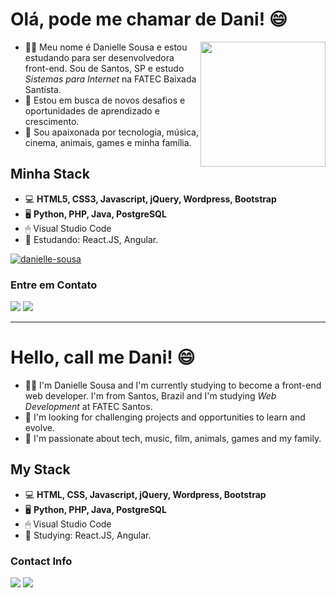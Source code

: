 # Olá, pode me chamar de Dani! 😄

<img align="right" height="200" src="https://images.emojiterra.com/google/android-pie/512px/1f469-1f3fb-1f4bb.png"/>

* 👩🏻 Meu nome é Danielle Sousa e estou estudando para ser desenvolvedora front-end. Sou de Santos, SP e estudo *Sistemas para Internet* na FATEC Baixada Santista.
* 🚀 Estou em busca de novos desafios e oportunidades de aprendizado e crescimento.
* 💜 Sou apaixonada por tecnologia, música, cinema, animais, games e minha família.

## Minha Stack

* 💻 **HTML5, CSS3, Javascript, jQuery, Wordpress, Bootstrap**
* 🖥 **Python, PHP, Java, PostgreSQL**
* 🖱 Visual Studio Code 
* 📖 Estudando: React.JS, Angular.

[![danielle-sousa](https://github-readme-stats.vercel.app/api/top-langs/?username=danielle-sousa&hide=html&layout=compact&theme=dark)](https://github.com/danielle-sousa/)

### Entre em Contato
[<img src="https://camo.githubusercontent.com/c5afed2a7e04695bec5e838b569862e82eaf3de09b9810fc3b6d3c559213be25/68747470733a2f2f696d672e736869656c64732e696f2f62616467652f2d4c696e6b6564496e2d626c75653f7374796c653d666c61742d737175617265266c6f676f3d4c696e6b6564696e266c6f676f436f6c6f723d7768697465266c696e6b3d68747470733a2f2f7777772e6c696e6b6564696e2e636f6d2f696e2f6c75697a2d6361726c6f732d6162626f74742d67616c762543332541336f2d6e65746f2d3231613933623134382f"/>](https://www.linkedin.com/in/danielle-sousa/)
[<img src="https://camo.githubusercontent.com/d3074e8152b24a6af9457193d4da32fcf66f5305a8a67a97839bda5791baa3bf/68747470733a2f2f696d672e736869656c64732e696f2f62616467652f2d476d61696c2d6331343433383f7374796c653d666c61742d737175617265266c6f676f3d476d61696c266c6f676f436f6c6f723d7768697465266c696e6b3d6d61696c746f3a6c75697a3734303140676d61696c2e636f6d"/>](malito:danisousadev@gmail.com)

* * *

# Hello, call me Dani! 😄

* 👩🏻 I'm Danielle Sousa and I'm currently studying to become a front-end web developer. I'm from Santos, Brazil and I'm studying *Web Development* at FATEC Santos.
* 🚀 I'm looking for challenging projects and opportunities to learn and evolve. 
* 💜 I'm passionate about tech, music, film, animals, games and my family.

## My Stack

* 💻 **HTML, CSS, Javascript, jQuery, Wordpress, Bootstrap**
* 🖥 **Python, PHP, Java, PostgreSQL**
* 🖱 Visual Studio Code 
* 📖 Studying: React.JS, Angular.

### Contact Info
[<img src="https://camo.githubusercontent.com/c5afed2a7e04695bec5e838b569862e82eaf3de09b9810fc3b6d3c559213be25/68747470733a2f2f696d672e736869656c64732e696f2f62616467652f2d4c696e6b6564496e2d626c75653f7374796c653d666c61742d737175617265266c6f676f3d4c696e6b6564696e266c6f676f436f6c6f723d7768697465266c696e6b3d68747470733a2f2f7777772e6c696e6b6564696e2e636f6d2f696e2f6c75697a2d6361726c6f732d6162626f74742d67616c762543332541336f2d6e65746f2d3231613933623134382f"/>](https://www.linkedin.com/in/danielle-sousa/)
[<img src="https://camo.githubusercontent.com/d3074e8152b24a6af9457193d4da32fcf66f5305a8a67a97839bda5791baa3bf/68747470733a2f2f696d672e736869656c64732e696f2f62616467652f2d476d61696c2d6331343433383f7374796c653d666c61742d737175617265266c6f676f3d476d61696c266c6f676f436f6c6f723d7768697465266c696e6b3d6d61696c746f3a6c75697a3734303140676d61696c2e636f6d"/>](malito:danisousadev@gmail.com)
